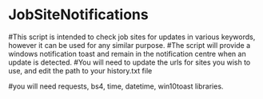 # JobSiteNotifications

#This script is intended to check job sites for updates in various keywords, however it can be used for any similar purpose. 
#The script will provide a windows notification toast and remain in the notification centre when an update is detected.
#You will need to update the urls for sites you wish to use, and edit the path to your history.txt file

#you will need requests, bs4, time, datetime, win10toast libraries.

